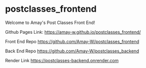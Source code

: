 # postclasses_frontend

Welcome to Amay's Post Classes Front End!

Github Pages Link:
https://amay-w.github.io/postclasses_frontend/

Front End Repo
https://github.com/Amay-W/postclasses_frontend

Back End Repo
https://github.com/Amay-W/postclasses_backend

Render Link
https://postclasses-backend.onrender.com
